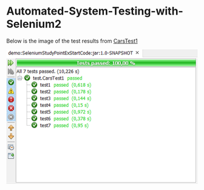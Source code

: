 # Automated-System-Testing-with-Selenium2

Below is the image of the test results from [CarsTest1](https://github.com/michael2750/Automated-System-Testing-with-Selenium2/blob/master/src/test/java/test/CarsTest1.java)

![test-results](https://github.com/michael2750/Automated-System-Testing-with-Selenium2/blob/master/test-results.PNG)
